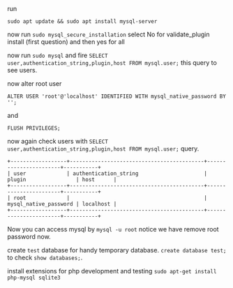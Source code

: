 run

`sudo apt update && sudo apt install mysql-server`

now run `sudo mysql_secure_installation` select No for validate_plugin install (first question) and then yes for all

now run `sudo mysql` and fire `SELECT user,authentication_string,plugin,host FROM mysql.user;` this query to see users.

now alter root user 

`ALTER USER 'root'@'localhost' IDENTIFIED WITH mysql_native_password BY '';`

and

`FLUSH PRIVILEGES;`

now again check users with `SELECT user,authentication_string,plugin,host FROM mysql.user;` query. 

```
+------------------+-------------------------------------------+-----------------------+-----------+
| user             | authentication_string                     | plugin                | host      |
+------------------+-------------------------------------------+-----------------------+-----------+
| root             |                                           | mysql_native_password | localhost |
+------------------+-------------------------------------------+-----------------------+-----------+
```

Now you can access mysql by `mysql -u root` notice we have remove root password now. 

create `test` database for handy temporary database. `create database test;` to check `show databases;`. 

install extensions for php development and testing `sudo apt-get install php-mysql sqlite3`
